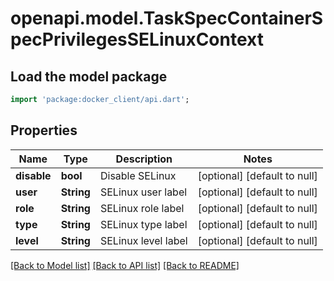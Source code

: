 # openapi.model.TaskSpecContainerSpecPrivilegesSELinuxContext

## Load the model package
```dart
import 'package:docker_client/api.dart';
```

## Properties
Name | Type | Description | Notes
------------ | ------------- | ------------- | -------------
**disable** | **bool** | Disable SELinux | [optional] [default to null]
**user** | **String** | SELinux user label | [optional] [default to null]
**role** | **String** | SELinux role label | [optional] [default to null]
**type** | **String** | SELinux type label | [optional] [default to null]
**level** | **String** | SELinux level label | [optional] [default to null]

[[Back to Model list]](../README.md#documentation-for-models) [[Back to API list]](../README.md#documentation-for-api-endpoints) [[Back to README]](../README.md)


